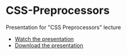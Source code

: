# CSS-Preprocessors

Presentation for "CSS Preprocessors" lecture


- [Watch the presentation](http://epam-front-end-school-lectures.github.io/CSS-Preprocessors/index.html#/)
- [Download the presentation](https://github.com/epam-front-end-school-lectures/CSS-Preprocessors/archive/gh-pages.zip)

